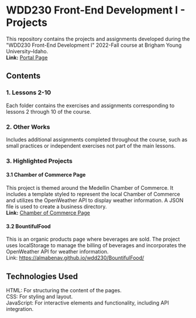 # WDD230 Front-End Development I - Projects

This repository contains the projects and assignments developed during the  
"WDD230 Front-End Development I" 2022-Fall course at Brigham Young University–Idaho.  
**Link:** [Portal Page](https://almabenav.github.io/wdd230/portal_page/)

## Contents
### 1. Lessons 2-10
Each folder contains the exercises and assignments corresponding to lessons 2 through 10 of the course.

### 2. Other Works
Includes additional assignments completed throughout the course, such as small practices or independent exercises not part of the main lessons.

### 3. Highlighted Projects

#### 3.1 Chamber of Commerce Page
This project is themed around the Medellin Chamber of Commerce. It includes a template styled to represent the local Chamber of Commerce and utilizes the OpenWeather API to display weather information. A JSON file is used to create a business directory.  
**Link:** [Chamber of Commerce Page](https://almabenav.github.io/wdd230/chamber/)

#### 3.2 BountifulFood
This is an organic products page where beverages are sold. The project uses localStorage to manage the billing of beverages and incorporates the OpenWeather API for weather information.  
Link: https://almabenav.github.io/wdd230/BountifulFood/

## Technologies Used
HTML: For structuring the content of the pages.  
CSS: For styling and layout.  
JavaScript: For interactive elements and functionality, including API integration.
